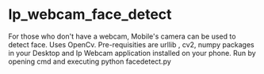 # Ip_webcam_face_detect
For those who don't have a webcam, Mobile's camera can be used to detect face. Uses OpenCv. Pre-requisities are urllib , cv2, numpy packages in your Desktop and Ip Webcam application installed on your phone. Run by opening cmd and executing python facedetect.py
